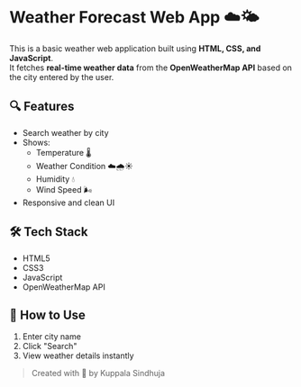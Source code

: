 # Weather Forecast Web App ☁️🌤️

This is a basic weather web application built using **HTML, CSS, and JavaScript**.  
It fetches **real-time weather data** from the **OpenWeatherMap API** based on the city entered by the user.

## 🔍 Features
- Search weather by city
- Shows:
  - Temperature 🌡️
  - Weather Condition ☁️🌧️☀️
  - Humidity 💧
  - Wind Speed 🌬️
- Responsive and clean UI

## 🛠️ Tech Stack
- HTML5
- CSS3
- JavaScript
- OpenWeatherMap API

## 🚀 How to Use
1. Enter city name
2. Click "Search"
3. View weather details instantly

> Created with 💙 by Kuppala Sindhuja
